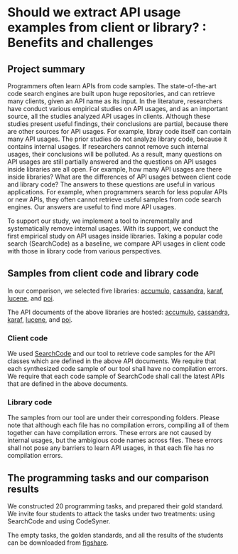 # Should we extract API usage examples from client or library? : Benefits and challenges

## Project summary


Programmers often learn APIs from code samples. The state-of-the-art code search engines are built upon huge repositories, and can retrieve many clients, given an API name as its input. In the literature, researchers have conduct various empirical studies on API usages, and as an important source, all the studies analyzed API usages in clients. Although these studies present useful findings, their conclusions are partial, because there are other sources for API usages. For example, libray code itself can contain many API usages. The prior studies do not analyze library code, because it contains internal usages. If researchers cannot remove such internal usages, their conclusions will be polluted. As a result, many questions on API usages are still partially answered and the questions on API usages inside libraries are all open. For example, how many API usages are there inside libraries? What are the differences of API usages between client code and library code? The answers to these questions are useful in various applications. For example, when programmers search for less popular APIs or new APIs, they often cannot retrieve useful samples from code search engines. Our answers are useful to find more API usages. 

To support our study, we implement a tool to incrementally and systematically remove internal usages. With its support, we conduct the first empirical study on API usages inside libraries. Taking a popular code search (SearchCode) as a baseline, we compare API usages in client code with those in library code from various perspectives. 


## Samples from client code and library code

In our comparison, we selected five libraries: 
[accumulo](https://accumulo.apache.org), [cassandra](https://cassandra.apache.org), [karaf](https://karaf.apache.org), [lucene](https://lucene.apache.org), and [poi](https://poi.apache.org).

The API documents of the above libraries are hosted: [accumulo](https://tinyurl.com/wrxtcag), [cassandra](https://tinyurl.com/s48gayr), [karaf](https://tinyurl.com/yb23bygh), [lucene](https://tinyurl.com/r65nw7q), and [poi](https://tinyurl.com/uzgdlyr).

### Client code
We used [SearchCode](https://searchcode.com) and our tool to retrieve code samples for the API classes which are defined in the above API documents. 
We require that each synthesized code sample of our tool shall have no compilation errors. We require that each code sample of SearchCode shall call the latest APIs that are defined in the above documents. 

### Library code
The samples from our tool are under their corresponding folders. Please note that although each file has no compilation errors, compiling all of them together can have compilation errors. These errors are not caused by internal usages, but the ambigious code names across files. These errors shall not pose any barriers to learn API usages, in that each file has no compilation errors. 


## The programming tasks and our comparison results

We constructed 20 programming tasks, and prepared their gold standard. We invite four students to attack the tasks under two treatments: using SearchCode and using CodeSyner. 

The empty tasks, the golden standards, and all the results of the students can be downloaded from [figshare](https://figshare.com/s/085b5ad9c6ac930b45ce).




